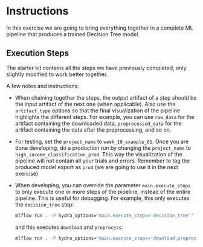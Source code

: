 # Instructions
In this exercise we are going to bring everything together in a complete ML pipeline that
produces a trained Decision Tree model.

## Execution Steps

The starter kit contains all the steps we have previously completed, only slightly modified to 
work better together.

A few notes and instructions:
* When chaining together the steps, the output artifact of a step should be the input artifact
  of the next one (when applicable). Also use the ``artifact_type`` options so that the final
  visualization of the pipeline highlights the different steps. For example, you can use
  ``raw_data`` for the artifact containing the downloaded data, ``preprocessed_data`` for the
  artifact containing the data after the preprocessing, and so on.
  
* For testing, set the ``project_name`` to ``week_10_example_01``. Once you are done
  developing, do a production run by changing the ``project_name`` to 
  ``high_income_classification_prod``. This way the visualization of the pipeline will not contain all your trials and errors. Remember to tag the produced model export as ``prod`` (we are going to use it in the next exercise)
  
* When developing, you can override the parameter ``main.execute_steps`` to only execute one or
  more steps of the pipeline, instead of the entire pipeline. This is useful for debugging. 
  For example, this only executes the ``decision_tree`` step:
  ```bash
  mlflow run . -P hydra_options="main.execute_steps='decision_tree'"
  ```
  and this executes ``download`` and ``preprocess``:
  ```bash
  mlflow run . -P hydra_options="main.execute_steps='download,preprocess'"
  ```
